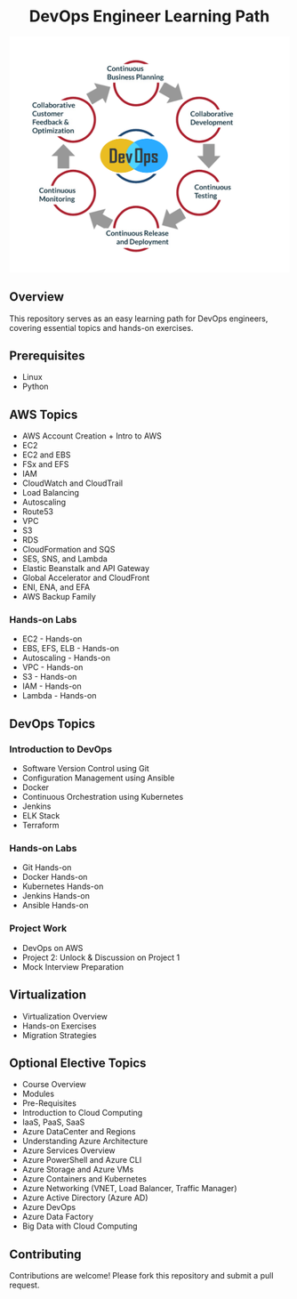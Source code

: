 <h1 align="center">DevOps Engineer Learning Path</h1>

<p align="center">
  <img src="devops-cycle.png">
</p>

## Overview

This repository serves as an easy learning path for DevOps engineers, covering essential topics and hands-on exercises.

## Prerequisites

- Linux
- Python

## AWS Topics

- AWS Account Creation + Intro to AWS
- EC2
- EC2 and EBS
- FSx and EFS
- IAM
- CloudWatch and CloudTrail
- Load Balancing
- Autoscaling
- Route53
- VPC
- S3
- RDS
- CloudFormation and SQS
- SES, SNS, and Lambda
- Elastic Beanstalk and API Gateway
- Global Accelerator and CloudFront
- ENI, ENA, and EFA
- AWS Backup Family

### Hands-on Labs

- EC2 - Hands-on
- EBS, EFS, ELB - Hands-on
- Autoscaling - Hands-on
- VPC - Hands-on
- S3 - Hands-on
- IAM - Hands-on
- Lambda - Hands-on

## DevOps Topics

### Introduction to DevOps

- Software Version Control using Git
- Configuration Management using Ansible
- Docker
- Continuous Orchestration using Kubernetes
- Jenkins
- ELK Stack
- Terraform

### Hands-on Labs

- Git Hands-on
- Docker Hands-on
- Kubernetes Hands-on
- Jenkins Hands-on
- Ansible Hands-on

### Project Work

- DevOps on AWS
- Project 2: Unlock & Discussion on Project 1
- Mock Interview Preparation

## Virtualization

- Virtualization Overview
- Hands-on Exercises
- Migration Strategies

## Optional Elective Topics

- Course Overview
- Modules
- Pre-Requisites
- Introduction to Cloud Computing
- IaaS, PaaS, SaaS
- Azure DataCenter and Regions
- Understanding Azure Architecture
- Azure Services Overview
- Azure PowerShell and Azure CLI
- Azure Storage and Azure VMs
- Azure Containers and Kubernetes
- Azure Networking (VNET, Load Balancer, Traffic Manager)
- Azure Active Directory (Azure AD)
- Azure DevOps
- Azure Data Factory
- Big Data with Cloud Computing

## Contributing

Contributions are welcome! Please fork this repository and submit a pull request.
